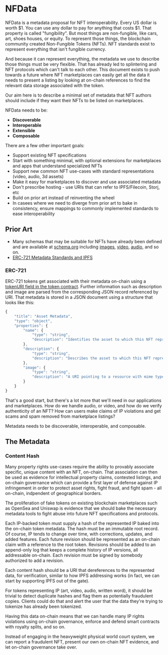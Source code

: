 # NFData

NFData is a metadata proposal for NFT interoperability. Every US dollar is worth $1. You can use any dollar to pay for anything that costs $1. That property is called "fungibility". But most things are non-fungible, like cars, art, shoes houses, or equity. To represent those things, the blockchain community created Non-Fungible Tokens (NFTs). NFT standards exist to represent everything that isn't fungible currency.

And because it can represent everything, the metadata we use to describe those things must be very flexible. That has already led to splintering and NFT protocols which can't talk to each other. This document exists to push towards a future where NFT marketplaces can easily get all the data it needs to present a listing by looking at on-chain references to find the relevant data storage associated with the token.

Our aim here is to describe a minimal set of metadata that NFT authors should include if they want their NFTs to be listed on marketplaces.

NFData needs to be:

* **Discoverable**
* **Interoperable**
* **Extensible**
* **Composable**

There are a few other important goals:

* Support existing NFT specifications
* Start with something minimal, with optional extensions for marketplaces and apps that understand specialized NFTs
* Support new common NFT use-cases with standard representations (video, audio, 3d assets)
* Make it easy for marketplaces to discover and use associated metadata
* Don't prescribe hosting - use URIs that can refer to IPFS/Filecoin, Storj, etc
* Build on prior art instead of reinventing the wheel
* In casees where we need to diverge from prior art to bake in consistency, ensure mappings to commonly implemented standards to ease interoperability


## Prior Art

* Many schemas that may be suitable for NFTs have already been defined and are available at [schema.org](https://schema.org/docs/schemas.html) including [images](https://schema.org/ImageObject), [video](https://schema.org/VideoObject), [audio](https://schema.org/AudioObject), and so on.
* [ERC-721 Metadata Standards and IPFS](https://medium.com/blockchain-manchester/erc-721-metadata-standards-and-ipfs-94b01fea2a89)


### ERC-721

ERC-721 tokens get associated with their metadata on-chain using a [tokenURI field in the token contract](https://github.com/OpenZeppelin/openzeppelin-contracts/blob/master/contracts/token/ERC721/ERC721.sol#L21). Further information such as description and image are parsed from the corresponding JSON record referenced by URI. That metadata is stored in a JSON document using a structure that looks like this:


```js
{
    "title": "Asset Metadata",
    "type": "object",
    "properties": {
        "name": {
            "type": "string",
            "description": "Identifies the asset to which this NFT represents",
        },
        "description": {
            "type": "string",
            "description": "Describes the asset to which this NFT represents",
        },
        "image": {
            "type": "string",
            "description": "A URI pointing to a resource with mime type image/* representing the asset to which this NFT represents. Consider making any images at a width between 320 and 1080 pixels and aspect ratio between 1.91:1 and 4:5 inclusive.",
        }
    }
}
```

That's a good start, but there's a lot more that we'll need in our applications and marketplaces. How do we handle audio, or video, and how do we verify authenticity of an NFT? How can users make claims of IP violations and get scams and spam removed from marketplace listings?

Metadata needs to be discoverable, interoperable, and composable.


## The Metadata

### Content Hash

Many property rights use-cases require the ability to provably associate specific, unique content with an NFT, on-chain. That association can then be used as evidence for intellectual property claims, contested listings, and on-chain governance which can provide a first layer of defense against IP infringement in order to protect asset rights, fight fraud, and fight spam - all on-chain, indpendent of geographical borders.

The proliferation of fake tokens on existing blockchain marketplaces such as OpenSea and Uniswap is evidence that we should bake the necessary metadata tools to fight abuse into future NFT specifications and protocols.

Each IP-backed token must supply a hash of the represented IP baked into the on-chain token metadata. The hash must be an immutable root record. Of course, IP tends to change over time, with corrections, updates, and added features. Each future revision should be represented as an on-chain claim with a reference to the root token. Revisions should be added to an append-only log that keeps a complete history of IP versions, all addressable on-chain. Each revision must be signed by somebody authorized to add a revision.

Each content hash should be a URI that dereferences to the represented data, for verification, similar to how IPFS addressing works (in fact, we can start by supporting IPFS out of the gate).

For tokens representing IP (art, video, audio, written word), it should be trivial to detect duplicate hashes and flag them as potentially fraudulent copies. Clients could do that and alert the user that the data they're trying to tokenize has already been tokenized.

Having this data on-chain means that we can handle many IP rights violations using on-chain governance, enforce and defend smart contracts with royalty splits, and so on.

Instead of engaging in the heavyweight physical world court system, we can report a fraudulent NFT, present our own on-chain NFT evidence, and let on-chain governance take over.
